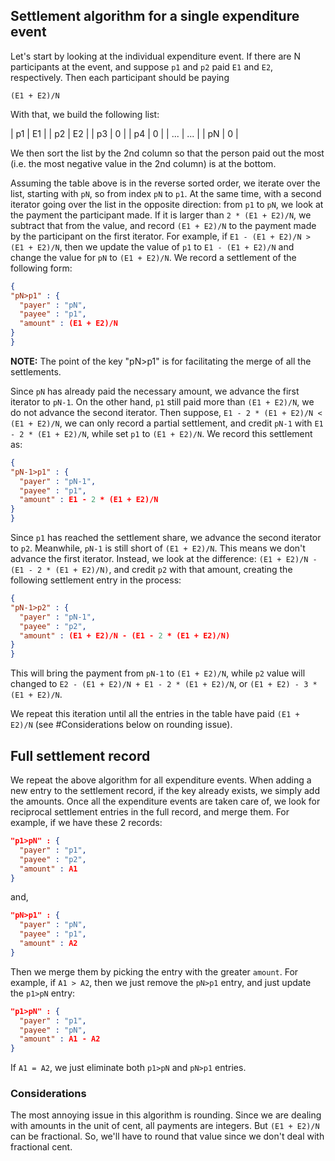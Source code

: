 ## Settlement algorithm for a single expenditure event

Let's start by looking at the individual expenditure event. If there are
N participants at the event, and suppose `p1` and `p2` paid `E1` and `E2`,
respectively. Then each participant should be paying

  ```Math
 (E1 + E2)/N
```

With that, we build the following list:

| p1 | E1  |
| p2 | E2  |
| p3 | 0 |
| p4 | 0 |
| ... | ... |
| pN | 0 |

We then sort the list by the 2nd column so that the person paid out the most
(i.e. the most negative value in the 2nd column) is at the bottom.

Assuming the table above is in the reverse sorted order, we iterate over the list,
starting with `pN`, so from index `pN` to `p1`. At the same time, with a second iterator
going over the list in the opposite direction: from `p1` to `pN`, we look at the payment
the participant made. If it is larger than `2 * (E1 + E2)/N`, we subtract that from
the value, and record `(E1 + E2)/N` to the payment made by the participant on the
first iterator. For example, if `E1 - (E1 + E2)/N > (E1 + E2)/N`, then we update
the value of `p1` to `E1 - (E1 + E2)/N` and change the value for `pN` to `(E1 + E2)/N`.
We record a settlement of the following form:

  ```JSON
{
  "pN>p1" : {
    "payer" : "pN",
    "payee" : "p1",
    "amount" : (E1 + E2)/N
  }
}
```

**NOTE:** The point of the key "pN>p1" is for facilitating the merge of all the
settlements.

Since `pN` has already paid the necessary amount, we advance the first iterator
to `pN-1`. On the other hand, `p1` still paid more than `(E1 + E2)/N`, we do not
advance the second iterator. Then suppose, `E1 - 2 * (E1 + E2)/N < (E1 + E2)/N`,
we can only record a partial settlement, and credit `pN-1` with `E1 - 2 * (E1 + E2)/N`,
while set `p1` to `(E1 + E2)/N`. We record this settlement as:

  ```JSON
{
  "pN-1>p1" : {
    "payer" : "pN-1",
    "payee" : "p1",
    "amount" : E1 - 2 * (E1 + E2)/N
  }
}
```

Since `p1` has reached the settlement share, we advance the second iterator to `p2`.
Meanwhile, `pN-1` is still short of `(E1 + E2)/N`. This means we don't advance the
first iterator. Instead, we look at the difference: `(E1 + E2)/N - (E1 - 2 * (E1 + E2)/N)`,
and credit `p2` with that amount, creating the following settlement entry in the process:

  ```JSON
{
  "pN-1>p2" : {
    "payer" : "pN-1",
    "payee" : "p2",
    "amount" : (E1 + E2)/N - (E1 - 2 * (E1 + E2)/N)
  }
}
```

This will bring the payment from `pN-1` to `(E1 + E2)/N`, while `p2` value will
changed to `E2 - (E1 + E2)/N + E1 - 2 * (E1 + E2)/N`, or `(E1 + E2) - 3 * (E1 + E2)/N`.

We repeat this iteration until all the entries in the table have paid `(E1 + E2)/N`
(see #Considerations below on rounding issue).

## Full settlement record

We repeat the above algorithm for all expenditure events. When adding a new entry
to the settlement record, if the key already exists, we simply add the amounts.
Once all the expenditure events are taken care of, we look for reciprocal settlement
entries in the full record, and merge them. For example, if we have these 2 records:

  ```JSON
  "p1>pN" : {
    "payer" : "p1",
    "payee" : "p2",
    "amount" : A1
  }
```

and,

  ```JSON
  "pN>p1" : {
    "payer" : "pN",
    "payee" : "p1",
    "amount" : A2
  }
```

Then we merge them by picking the entry with the greater `amount`. For example, if
`A1 > A2`, then we just remove the `pN>p1` entry, and just update the `p1>pN` entry:

  ```JSON
  "p1>pN" : {
    "payer" : "p1",
    "payee" : "pN",
    "amount" : A1 - A2
  }
```

If `A1 = A2`, we just eliminate both `p1>pN` and `pN>p1` entries.

### Considerations

The most annoying issue in this algorithm is rounding. Since we are dealing with
amounts in the unit of cent, all payments are integers. But `(E1 + E2)/N` can be
fractional. So, we'll have to round that value since we don't deal with fractional
cent.
